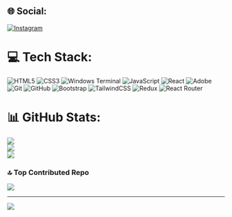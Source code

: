 
## 🌐 Social:
[![Instagram](https://img.shields.io/badge/Instagram-%23E4405F.svg?logo=Instagram&logoColor=white)](https://instagram.com/kiee_ed) 

# 💻 Tech Stack:
 ![HTML5](https://img.shields.io/badge/html5-%23E34F26.svg?style=for-the-badge&logo=html5&logoColor=white) ![CSS3](https://img.shields.io/badge/css3-%231572B6.svg?style=for-the-badge&logo=css3&logoColor=white) ![Windows Terminal](https://img.shields.io/badge/Windows%20Terminal-%234D4D4D.svg?style=for-the-badge&logo=windows-terminal&logoColor=white) ![JavaScript](https://img.shields.io/badge/javascript-%23323330.svg?style=for-the-badge&logo=javascript&logoColor=%23F7DF1E) ![React](https://img.shields.io/badge/react-%2320232a.svg?style=for-the-badge&logo=react&logoColor=%2361DAFB) ![Adobe](https://img.shields.io/badge/adobe-%23FF0000.svg?style=for-the-badge&logo=adobe&logoColor=white) ![Git](https://img.shields.io/badge/git-%23F05033.svg?style=for-the-badge&logo=git&logoColor=white) ![GitHub](https://img.shields.io/badge/github-%23121011.svg?style=for-the-badge&logo=github&logoColor=white) ![Bootstrap](https://img.shields.io/badge/bootstrap-%238511FA.svg?style=for-the-badge&logo=bootstrap&logoColor=white) ![TailwindCSS](https://img.shields.io/badge/tailwindcss-%2338B2AC.svg?style=for-the-badge&logo=tailwind-css&logoColor=white) ![Redux](https://img.shields.io/badge/redux-%23593d88.svg?style=for-the-badge&logo=redux&logoColor=white) ![React Router](https://img.shields.io/badge/React_Router-CA4245?style=for-the-badge&logo=react-router&logoColor=white)
# 📊 GitHub Stats:
![](https://github-readme-stats.vercel.app/api?username=waiyankyaw-coding&theme=ocean_dark&hide_border=false&include_all_commits=true&count_private=true)<br/>
![](https://github-readme-streak-stats.herokuapp.com/?user=waiyankyaw-coding&theme=ocean_dark&hide_border=false)<br/>
![](https://github-readme-stats.vercel.app/api/top-langs/?username=waiyankyaw-coding&theme=ocean_dark&hide_border=false&include_all_commits=true&count_private=true&layout=compact)

### 🔝 Top Contributed Repo
![](https://github-contributor-stats.vercel.app/api?username=waiyankyaw-coding&limit=5&theme=ocean_dark&combine_all_yearly_contributions=true)

---
[![](https://visitcount.itsvg.in/api?id=waiyankyaw-coding&icon=6&color=1)](https://visitcount.itsvg.in)

<!-- Proudly created with GPRM ( https://gprm.itsvg.in ) -->
